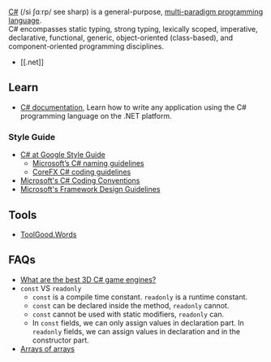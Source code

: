 [C#](https://en.wikipedia.org/wiki/C_Sharp_(programming_language)) (/si ʃɑːrp/ see sharp) is a general-purpose, [multi-paradigm programming language](https://en.wikipedia.org/wiki/Multi-paradigm_programming_language).  
C# encompasses static typing, strong typing, lexically scoped, imperative, declarative, functional, generic, object-oriented (class-based), and component-oriented programming disciplines.

- [[.net]]



## Learn
- [C# documentation](https://docs.microsoft.com/en-us/dotnet/csharp/index), Learn how to write any application using the C# programming language on the .NET platform.

### Style Guide
- [C# at Google Style Guide](https://google.github.io/styleguide/csharp-style.html)
  - [Microsoft’s C# naming guidelines](https://docs.microsoft.com/en-us/dotnet/standard/design-guidelines/naming-guidelines)
  - [CoreFX C# coding guidelines](https://github.com/dotnet/runtime/blob/master/docs/coding-guidelines/coding-style.md)
- [Microsoft's C# Coding Conventions](https://docs.microsoft.com/en-us/dotnet/csharp/fundamentals/coding-style/coding-conventions)
- [Microsoft's Framework Design Guidelines](https://docs.microsoft.com/en-us/dotnet/standard/design-guidelines/)


## Tools
- [ToolGood.Words](https://github.com/toolgood/ToolGood.Words)


## FAQs
- [What are the best 3D C# game engines?](https://www.slant.co/topics/4195/~3d-c-game-engines)
- `const` VS `readonly`
  - `const` is a compile time constant. `readonly` is a runtime constant.
  - `const` can be declared inside the method, `readonly` cannot.
  - `const` cannot be used with static modifiers, `readonly` can.
  - In `const` fields, we can only assign values in declaration part. In `readonly` fields, we can assign values in declaration and in the constructor part.
- [Arrays of arrays](https://ericlippert.com/2009/08/17/arrays-of-arrays/)

